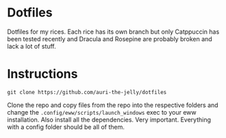 # Dotfiles
Dotfiles for my rices. Each rice has its own branch but only Catppuccin has been tested recently and Dracula and Rosepine are probably broken and lack a lot of stuff.

# Instructions
    git clone https://github.com/auri-the-jelly/dotfiles
Clone the repo and copy files from the repo into the respective folders and change the `.config/eww/scripts/launch_windows` exec to your eww installation. Also install all the dependencies. Very important. Everything with a config folder should be all of them.
